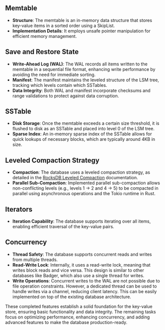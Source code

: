 
## Memtable

- **Structure**: The memtable is an in-memory data structure that stores key-value items in a sorted order using a SkipList.
- **Implementation Details**: It employs unsafe pointer manipulation for efficient memory management.

## Save and Restore State

- **Write-Ahead Log (WAL)**: The WAL records all items written to the memtable in a sequential file format, enhancing write performance by avoiding the need for immediate sorting.
- **Manifest**: The manifest maintains the leveled structure of the LSM tree, tracking which levels contain which SSTables.
- **Data Integrity**: Both WAL and manifest incorporate checksums and range validations to protect against data corruption.

## SSTable

- **Disk Storage**: Once the memtable exceeds a certain size threshold, it is flushed to disk as an SSTable and placed into level 0 of the LSM tree.
- **Sparse Index**: An in-memory sparse index of the SSTable allows for quick lookups of necessary blocks, which are typically around 4KB in size.

## Leveled Compaction Strategy

- **Compaction**: The database uses a leveled compaction strategy, as detailed in the [RocksDB Leveled Compaction](https://github.com/facebook/rocksdb/wiki/Leveled-Compaction) documentation.
- **Parallel Sub-Compaction**: Implemented parallel sub-compaction allows non-conflicting levels (e.g., levels 1 -> 2 and 4 -> 5) to be compacted in parallel using asynchronous operations and the Tokio runtime in Rust.

## Iterators

- **Iteration Capability**: The database supports iterating over all items, enabling efficient traversal of the key-value pairs.

## Concurrency

- **Thread Safety**: The database supports concurrent reads and writes from multiple threads.
- **Read-Write Lock**: Internally, it uses a read-write lock, meaning that writes block reads and vice versa. This design is similar to other databases like Badger, which also use a single thread for writes.
- **Write Operations**: Concurrent writes to the WAL are not possible due to file operation constraints. However, a dedicated thread can be used to handle writes via a channel, reducing client latency. This can be easily implemented on top of the existing database architecture.

These completed features establish a solid foundation for the key-value store, ensuring basic functionality and data integrity. The remaining tasks focus on optimizing performance, enhancing concurrency, and adding advanced features to make the database production-ready.